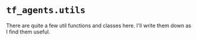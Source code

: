 # `tf_agents.utils`

There are quite a few util functions and classes here. I'll write them down as I find them useful.

